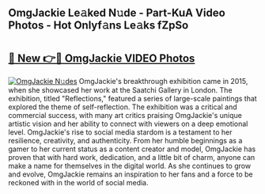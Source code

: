 ## OmgJackie Le𝚊ked N𝚞de - Part-KuA Video Photos - Hot Onlyf𝚊ns Le𝚊ks fZpSo

# <h2><a href="http://ab78689.deff.icu/?id=OmgJackie">🔗 New 👉🔴 OmgJackie VIDEO Photos</a></h2>

[![OmgJackie N𝚞des](https://i.imgur.com/rIISA9y.gif)](http://ab78689.deff.icu/?id=OmgJackie)
OmgJackie's breakthrough exhibition came in 2015, when she showcased her work at the Saatchi Gallery in London. The exhibition, titled "Reflections," featured a series of large-scale paintings that explored the theme of self-reflection. The exhibition was a critical and commercial success, with many art critics praising OmgJackie's unique artistic vision and her ability to connect with viewers on a deep emotional level. OmgJackie's rise to social media stardom is a testament to her resilience, creativity, and authenticity. From her humble beginnings as a gamer to her current status as a content creator and model, OmgJackie has proven that with hard work, dedication, and a little bit of charm, anyone can make a name for themselves in the digital world. As she continues to grow and evolve, OmgJackie remains an inspiration to her fans and a force to be reckoned with in the world of social media.
